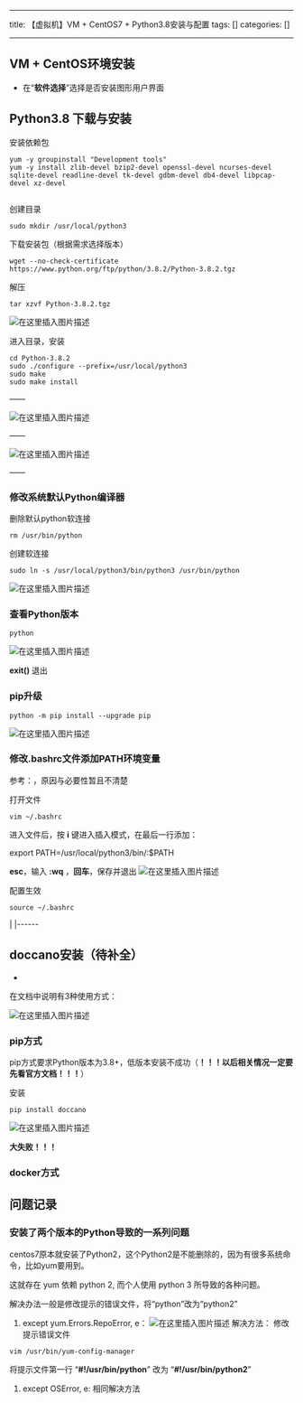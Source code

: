 
--- 
title:  【虚拟机】VM + CentOS7 + Python3.8安装与配置 
tags: []
categories: [] 

---
## VM + CentOS环境安装


- 在“**软件选择**”选择是否安装图形用户界面
## Python3.8 下载与安装

安装依赖包

```
yum -y groupinstall "Development tools"
yum -y install zlib-devel bzip2-devel openssl-devel ncurses-devel sqlite-devel readline-devel tk-devel gdbm-devel db4-devel libpcap-devel xz-devel


```

创建目录

```
sudo mkdir /usr/local/python3 

```

下载安装包（根据需求选择版本）

```
wget --no-check-certificate https://www.python.org/ftp/python/3.8.2/Python-3.8.2.tgz 

```

解压

```
tar xzvf Python-3.8.2.tgz

```

<img src="https://img-blog.csdnimg.cn/7ed91729d7c1439eaefe81a13ad592f2.png" alt="在这里插入图片描述">

进入目录，安装

```
cd Python-3.8.2
sudo ./configure --prefix=/usr/local/python3
sudo make
sudo make install

```

——

<img src="https://img-blog.csdnimg.cn/4eba24f6ccdb490f8b97d60e9c6d6279.png" alt="在这里插入图片描述">

——

<img src="https://img-blog.csdnimg.cn/6ab1f73082084bc29c710881919fa2be.png" alt="在这里插入图片描述">

——

### 修改系统默认Python编译器

删除默认python软连接

```
rm /usr/bin/python  

```

创建软连接

```
sudo ln -s /usr/local/python3/bin/python3 /usr/bin/python

```

<img src="https://img-blog.csdnimg.cn/7f0ed9bb8b82468eb9097302d76284ee.png" alt="在这里插入图片描述">

### 查看Python版本

```
python

```

<img src="https://img-blog.csdnimg.cn/43f13efca0fc431abec6d17dcb6d36b9.png" alt="在这里插入图片描述">

**exit()** 退出

### pip升级

```
python -m pip install --upgrade pip

```

<img src="https://img-blog.csdnimg.cn/4801aeef961c4f33951bc829356ab6c9.png" alt="在这里插入图片描述">

### 修改.bashrc文件添加PATH环境变量

参考：，原因与必要性暂且不清楚

打开文件

```
vim ~/.bashrc

```

进入文件后，按 **i** 键进入插入模式，在最后一行添加：

>  
 export PATH=/usr/local/python3/bin/:$PATH 


**esc**，输入 **:wq** ，**回车**，保存并退出 <img src="https://img-blog.csdnimg.cn/7871f97c048641509733d03bc65b30cc.png" alt="在这里插入图片描述">

配置生效

```
source ~/.bashrc

```

|
|------

## doccano安装（待补全）
- 
在文档中说明有3种使用方式：

<img src="https://img-blog.csdnimg.cn/1a5b0fb9a2524db6b43461f78c54967f.png" alt="在这里插入图片描述">

### pip方式

pip方式要求Python版本为3.8+，低版本安装不成功（**！！！以后相关情况一定要先看官方文档！！！**）

安装

```
pip install doccano

```

<img src="https://img-blog.csdnimg.cn/912d8f851c1b483f93c169d9d8428a7e.png" alt="在这里插入图片描述">

**大失败！！！**

### docker方式





## 问题记录

### 安装了两个版本的Python导致的一系列问题

centos7原本就安装了Python2，这个Python2是不能删除的，因为有很多系统命令，比如yum要用到。

这就存在 yum 依赖 python 2, 而个人使用 python 3 所导致的各种问题。

解决办法一般是修改提示的错误文件，将“python”改为“python2”
1. except yum.Errors.RepoError, e： <img src="https://img-blog.csdnimg.cn/ec03c6720e564f5e8a1d8461f025988b.png" alt="在这里插入图片描述"> 解决方法： 修改提示错误文件
```
vim /usr/bin/yum-config-manager

```

将提示文件第一行 “**#!/usr/bin/python**” 改为 “**#!/usr/bin/python2**”
1. except OSError, e: 相同解决方法